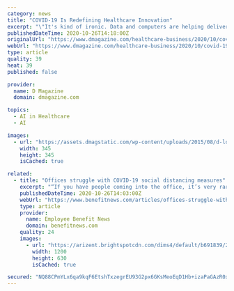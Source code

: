 ```yaml
---
category: news
title: "COVID-19 Is Redefining Healthcare Innovation"
excerpt: "\"It's kind of ironic. Data and computers are helping deliver more personalized medicine,\" says Dr. Andrew Masica at State of Reform's North Texas Conference."
publishedDateTime: 2020-10-26T14:18:00Z
originalUrl: "https://www.dmagazine.com/healthcare-business/2020/10/covid-19-is-redefining-healthcare-innovation/"
webUrl: "https://www.dmagazine.com/healthcare-business/2020/10/covid-19-is-redefining-healthcare-innovation/"
type: article
quality: 39
heat: 39
published: false

provider:
  name: D Magazine
  domain: dmagazine.com

topics:
  - AI in Healthcare
  - AI

images:
  - url: "https://assets.dmagstatic.com/wp-content/uploads/2015/08/d-logo-square-facebook-default.jpg"
    width: 345
    height: 345
    isCached: true

related:
  - title: "Offices struggle with COVID-19 social distancing measures"
    excerpt: "“If you have people coming into the office, it’s very rare for them consistently to be six feet apart,” said Kanav Dhir, the head of product at VergeSense, a company that has 30,000 object-recognition sensors deployed in office buildings around the ..."
    publishedDateTime: 2020-10-26T14:03:00Z
    webUrl: "https://www.benefitnews.com/articles/offices-struggle-with-covid-19-social-distancing-measures"
    type: article
    provider:
      name: Employee Benefit News
      domain: benefitnews.com
    quality: 24
    images:
      - url: "https://arizent.brightspotcdn.com/dims4/default/b691839/2147483647/strip/true/crop/3963x2081+0+280/resize/1200x630!/quality/90/?url=https%3A%2F%2Fsource-media-brightspot.s3.amazonaws.com%2F91%2F19%2Fcd62628042a18e8d45ef4d745f8a%2F365426587.jpg"
        width: 1200
        height: 630
        isCached: true

secured: "NQ88CPmYLx6qa9kqF6EtshTxzegrEU93G2px6GKsMeoEqD1Hb+izaPaGAzR0xulA7cN4ffqLFnUPB7TNZJgCK4f1ELbCm8K5U8/ffu3Ttriy8ZWb6t9huKHjI+qDiMy62BGU2y6AosiC8VSuqFjMv/TayGaC4DjtAoC/rDYHbvCykiTL7vBAVVLb73LpB5hjiT3uWUjoUVkQGJu6ltbzNbNZ6OwF4Gf/8OulmkzhN1wgAJsV891IRG7nBQGP+hmFGwzXIgfB1dFa/YWHY8MiCBBia35M7+IJWua9Al2XLXjHIYR/CEbnYaJKiMRXjbbW7BwNS5iNQhSZnsX9z+b7CgIKca0fV6v+Z0EkX3Gi1MY=;Va8nUiDdig4HUPRhoYj3og=="
---
```


